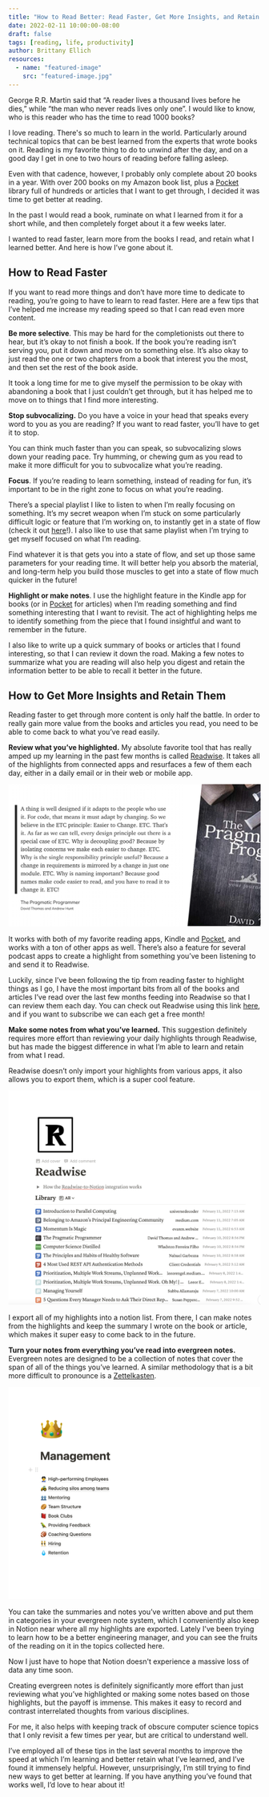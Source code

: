 ```yaml
---
title: "How to Read Better: Read Faster, Get More Insights, and Retain Them"
date: 2022-02-11 10:00:00-08:00
draft: false
tags: [reading, life, productivity]
author: Brittany Ellich
resources:
  - name: "featured-image"
    src: "featured-image.jpg"
---
```


George R.R. Martin said that “A reader lives a thousand lives before he dies,” while “the man who never reads lives only one”. I would like to know, who is this reader who has the time to read 1000 books?

I love reading. There's so much to learn in the world. Particularly around technical topics that can be best learned from the experts that wrote books on it. Reading is my favorite thing to do to unwind after the day, and on a good day I get in one to two hours of reading before falling asleep.

Even with that cadence, however, I probably only complete about 20 books in a year. With over 200 books on my Amazon book list, plus a [Pocket](https://getpocket.com/) library full of hundreds or articles that I want to get through, I decided it was time to get better at reading.

In the past I would read a book, ruminate on what I learned from it for a short while, and then completely forget about it a few weeks later.

I wanted to read faster, learn more from the books I read, and retain what I learned better. And here is how I’ve gone about it.

## How to Read Faster

If you want to read more things and don’t have more time to dedicate to reading, you’re going to have to learn to read faster. Here are a few tips that I’ve helped me increase my reading speed so that I can read even more content.

**Be more selective**. This may be hard for the completionists out there to hear, but it’s okay to not finish a book. If the book you’re reading isn’t serving you, put it down and move on to something else. It’s also okay to just read the one or two chapters from a book that interest you the most, and then set the rest of the book aside.

It took a long time for me to give myself the permission to be okay with abandoning a book that I just couldn’t get through, but it has helped me to move on to things that I find more interesting.

**Stop subvocalizing.** Do you have a voice in your head that speaks every word to you as you are reading? If you want to read faster, you’ll have to get it to stop.

You can think much faster than you can speak, so subvocalizing slows down your reading pace. Try humming, or chewing gum as you read to make it more difficult for you to subvocalize what you’re reading.

**Focus**. If you’re reading to learn something, instead of reading for fun, it’s important to be in the right zone to focus on what you’re reading.

There’s a special playlist I like to listen to when I’m really focusing on something. It’s my secret weapon when I’m stuck on some particularly difficult logic or feature that I’m working on, to instantly get in a state of flow (check it out [here](https://open.spotify.com/playlist/3wt25s3vaR6fCUicwF4z8I?si=e5957f8355d5482d)!). I also like to use that same playlist when I’m trying to get myself focused on what I’m reading.

Find whatever it is that gets you into a state of flow, and set up those same parameters for your reading time. It will better help you absorb the material, and long-term help you build those muscles to get into a state of flow much quicker in the future!

**Highlight or make notes**. I use the highlight feature in the Kindle app for books (or in [Pocket](https://getpocket.com/) for articles) when I’m reading something and find something interesting that I want to revisit. The act of highlighting helps me to identify something from the piece that I found insightful and want to remember in the future.

I also like to write up a quick summary of books or articles that I found interesting, so that I can review it down the road. Making a few notes to summarize what you are reading will also help you digest and retain the information better to be able to recall it better in the future.

## How to Get More Insights and Retain Them

Reading faster to get through more content is only half the battle. In order to really gain more value from the books and articles you read, you need to be able to come back to what you’ve read easily.

**Review what you’ve highlighted.** My absolute favorite tool that has really amped up my learning in the past few months is called [Readwise](https://readwise.io/i/brittany804). It takes all of the highlights from connected apps and resurfaces a few of them each day, either in a daily email or in their web or mobile app.

![readwise-note-image](the-pragmatic-programmer.png)

It works with both of my favorite reading apps, Kindle and [Pocket](https://getpocket.com/), and works with a ton of other apps as well. There’s also a feature for several podcast apps to create a highlight from something you’ve been listening to and send it to Readwise.

Luckily, since I’ve been following the tip from reading faster to highlight things as I go, I have the most important bits from all of the books and articles I’ve read over the last few months feeding into Readwise so that I can review them each day. You can check out Readwise using this link [here](https://readwise.io/i/brittany804), and if you want to subscribe we can each get a free month!

**Make some notes from what you’ve learned.** This suggestion definitely requires more effort than reviewing your daily highlights through Readwise, but has made the biggest difference in what I’m able to learn and retain from what I read.

Readwise doesn’t only import your highlights from various apps, it also allows you to export them, which is a super cool feature.

![readwise-exported-to-notion](readwise.png)

I export all of my highlights into a notion list. From there, I can make notes from the highlights and keep the summary I wrote on the book or article, which makes it super easy to come back to in the future.

**Turn your notes from everything you’ve read into evergreen notes.** Evergreen notes are designed to be a collection of notes that cover the span of all of the things you’ve learned. A similar methodology that is a bit more difficult to pronounce is a [Zettelkasten](https://zettelkasten.de/posts/overview/).

![evergreen-notes](evergreen-notes.png)

You can take the summaries and notes you’ve written above and put them in categories in your evergreen note system, which I conveniently also keep in Notion near where all my highlights are exported. Lately I've been trying to learn how to be a better engineering manager, and you can see the fruits of the reading on it in the topics collected here.

Now I just have to hope that Notion doesn't experience a massive loss of data any time soon.

Creating evergreen notes is definitely significantly more effort than just reviewing what you’ve highlighted or making some notes based on those highlights, but the payoff is immense. This makes it easy to record and contrast interrelated thoughts from various disciplines.

For me, it also helps with keeping track of obscure computer science topics that I only revisit a few times per year, but are critical to understand well.

I’ve employed all of these tips in the last several months to improve the speed at which I’m learning and better retain what I’ve learned, and I’ve found it immensely helpful. However, unsurprisingly, I’m still trying to find new ways to get better at learning. If you have anything you’ve found that works well, I’d love to hear about it!
